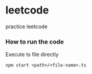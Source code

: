 # leetcode
 practice leetcode 

### How to run the code

Execute ts file directly
```
npm start <path>/<file-name>.ts 
```